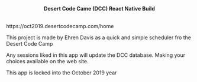 <div align="center"><strong>Desert Code Came (DCC) React Native Build</strong></div>
<br />
<p>https://oct2019.desertcodecamp.com/home</p>

<p>This project is made by Ehren Davis as a quick and simple scheduler fro the Desert Code Camp</p>
<p>Any sessions liked in this app will update the DCC database. Making your choices available on the web site.</p>
<p>This app is locked into the October 2019 year</p>
